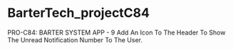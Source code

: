 # BarterTech_projectC84
PRO-C84: BARTER SYSTEM APP - 9     Add An Icon To The Header To Show The Unread Notification Number To The User.
